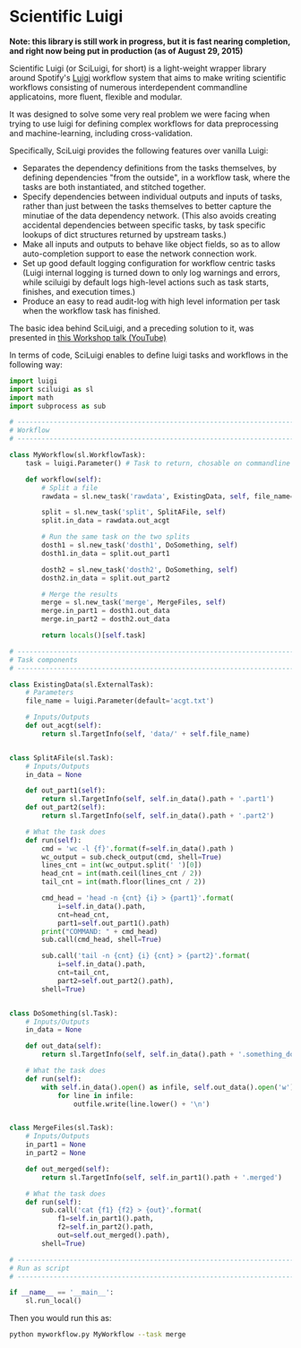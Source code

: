 Scientific Luigi
================

**Note: this library is still work in progress, but it is fast nearing completion, and right now being put in production (as of August 29, 2015)**

Scientific Luigi (or SciLuigi, for short) is a light-weight wrapper library around Spotify's [Luigi](http://github.com/spotify/luigi)
workflow system that aims to make writing scientific workflows consisting of
numerous interdependent commandline applicatoins, more fluent, flexible and
modular.

It was designed to solve some very real problem we were facing when trying
to use luigi for defining complex workflows for data preprocessing and
machine-learning, including cross-validation.

Specifically, SciLuigi provides the following features over vanilla Luigi:

- Separates the dependency definitions from the tasks themselves,
  by defining dependencies "from the outside", in a workflow task,
  where the tasks are both instantiated, and stitched together.
- Specify dependencies between individual outputs and inputs of tasks,
  rather than just between the tasks themselves to better capture the
  minutiae of the data dependency network. (This also avoids creating
  accidental dependencies between specific tasks, by task specific
  lookups of dict structures returned by upstream tasks.)
- Make all inputs and outputs to behave like object fields, so as to
  allow auto-completion support to ease the network connection work.
- Set up good default logging configuration for workflow centric tasks
  (Luigi internal logging is turned down to only log warnings and errors,
  while sciluigi by default logs high-level actions such as task starts,
  finishes, and execution times.)
- Produce an easy to read audit-log with high level information per task
  when the workflow task has finished.

The basic idea behind SciLuigi, and a preceding solution to it, was
presented in [this Workshop talk (YouTube)](https://www.youtube.com/watch?v=f26PqSXZdWM)

In terms of code, SciLuigi enables to define luigi tasks and workflows
in the following way:

```python
import luigi
import sciluigi as sl
import math
import subprocess as sub

# ------------------------------------------------------------------------
# Workflow
# ------------------------------------------------------------------------

class MyWorkflow(sl.WorkflowTask):
    task = luigi.Parameter() # Task to return, chosable on commandline

    def workflow(self):
        # Split a file
        rawdata = sl.new_task('rawdata', ExistingData, self, file_name='acgt.txt')

        split = sl.new_task('split', SplitAFile, self)
        split.in_data = rawdata.out_acgt

        # Run the same task on the two splits
        dosth1 = sl.new_task('dosth1', DoSomething, self)
        dosth1.in_data = split.out_part1

        dosth2 = sl.new_task('dosth2', DoSomething, self)
        dosth2.in_data = split.out_part2

        # Merge the results
        merge = sl.new_task('merge', MergeFiles, self)
        merge.in_part1 = dosth1.out_data
        merge.in_part2 = dosth2.out_data

        return locals()[self.task]

# ------------------------------------------------------------------------
# Task components
# ------------------------------------------------------------------------

class ExistingData(sl.ExternalTask):
    # Parameters
    file_name = luigi.Parameter(default='acgt.txt')

    # Inputs/Outputs
    def out_acgt(self):
        return sl.TargetInfo(self, 'data/' + self.file_name)


class SplitAFile(sl.Task):
    # Inputs/Outputs
    in_data = None

    def out_part1(self):
        return sl.TargetInfo(self, self.in_data().path + '.part1')
    def out_part2(self):
        return sl.TargetInfo(self, self.in_data().path + '.part2')

    # What the task does
    def run(self):
        cmd = 'wc -l {f}'.format(f=self.in_data().path )
        wc_output = sub.check_output(cmd, shell=True)
        lines_cnt = int(wc_output.split(' ')[0])
        head_cnt = int(math.ceil(lines_cnt / 2))
        tail_cnt = int(math.floor(lines_cnt / 2))

        cmd_head = 'head -n {cnt} {i} > {part1}'.format(
            i=self.in_data().path,
            cnt=head_cnt,
            part1=self.out_part1().path)
        print("COMMAND: " + cmd_head)
        sub.call(cmd_head, shell=True)

        sub.call('tail -n {cnt} {i} {cnt} > {part2}'.format(
            i=self.in_data().path,
            cnt=tail_cnt,
            part2=self.out_part2().path),
        shell=True)


class DoSomething(sl.Task):
    # Inputs/Outputs
    in_data = None

    def out_data(self):
        return sl.TargetInfo(self, self.in_data().path + '.something_done')

    # What the task does
    def run(self):
        with self.in_data().open() as infile, self.out_data().open('w') as outfile:
            for line in infile:
                outfile.write(line.lower() + '\n')


class MergeFiles(sl.Task):
    # Inputs/Outputs
    in_part1 = None
    in_part2 = None

    def out_merged(self):
        return sl.TargetInfo(self, self.in_part1().path + '.merged')

    # What the task does
    def run(self):
        sub.call('cat {f1} {f2} > {out}'.format(
            f1=self.in_part1().path,
            f2=self.in_part2().path,
            out=self.out_merged().path),
        shell=True)

# ------------------------------------------------------------------------
# Run as script
# ------------------------------------------------------------------------

if __name__ == '__main__':
    sl.run_local()
```

Then you would run this as:

```bash
python myworkflow.py MyWorkflow --task merge
```
